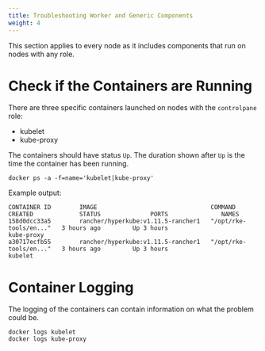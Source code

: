```yaml
---
title: Troubleshooting Worker and Generic Components
weight: 4
---
```


This section applies to every node as it includes components that run on nodes with any role.

# Check if the Containers are Running

There are three specific containers launched on nodes with the `controlpane` role:

* kubelet
* kube-proxy

The containers should have status `Up`. The duration shown after `Up` is the time the container has been running.

```
docker ps -a -f=name='kubelet|kube-proxy'
```

Example output:
```
CONTAINER ID        IMAGE                                COMMAND                  CREATED             STATUS              PORTS               NAMES
158d0dcc33a5        rancher/hyperkube:v1.11.5-rancher1   "/opt/rke-tools/en..."   3 hours ago         Up 3 hours                              kube-proxy
a30717ecfb55        rancher/hyperkube:v1.11.5-rancher1   "/opt/rke-tools/en..."   3 hours ago         Up 3 hours                              kubelet
```

# Container Logging

The logging of the containers can contain information on what the problem could be.

```
docker logs kubelet
docker logs kube-proxy
```